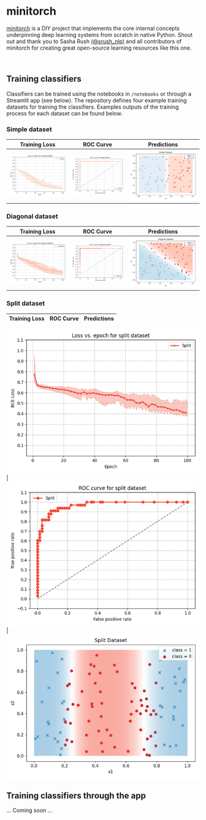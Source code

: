 # minitorch

[minitorch](https://github.com/minitorch/minitorch) is a DIY project that implements the core internal concepts underpinning deep learning systems from scratch in native Python. Shout out and thank you to Sasha Rush [(@srush_nlp)](https://twitter.com/srush_nlp) and all contributors of minitorch for creating great open-source learning resources like this one.

<br/>

## Training classifiers 
Classifiers can be trained using the notebooks in `/notebooks` or through a Streamlit app (see below). The repository defines four example training datasets for training the classifiers. Examples outputs of the training process for each dataset can be found below.

### Simple dataset
Training Loss      |ROC Curve          |Predictions
:-----------------:|:-----------------:|:-----------------:
![](https://github.com/lmalms/minitorch/blob/readme/notebooks/plots/losses/loss-simple.png) | ![](https://github.com/lmalms/minitorch/blob/readme/notebooks/plots/roc/roc-simple.png) | ![](https://github.com/lmalms/minitorch/blob/readme/notebooks/plots/predictions/predictions-simple.png)


### Diagonal dataset
Training Loss      |ROC Curve          |Predictions
:-----------------:|:-----------------:|:-----------------:
![](https://github.com/lmalms/minitorch/blob/readme/notebooks/plots/losses/loss-diagonal.png) | ![](https://github.com/lmalms/minitorch/blob/readme/notebooks/plots/roc/roc-diagonal.png) | ![](https://github.com/lmalms/minitorch/blob/readme/notebooks/plots/predictions/predictions-diagonal.png)

### Split dataset
Training Loss      |ROC Curve          |Predictions
:-----------------:|:-----------------:|:-----------------:
![](https://github.com/lmalms/minitorch/blob/readme/notebooks/plots/losses/loss-split.png) 
|![](https://github.com/lmalms/minitorch/blob/readme/notebooks/plots/roc/roc-split.png)
|![](https://github.com/lmalms/minitorch/blob/readme/notebooks/plots/predictions/predictions-split.png)

## Training classifiers through the app
... Coming soon ...